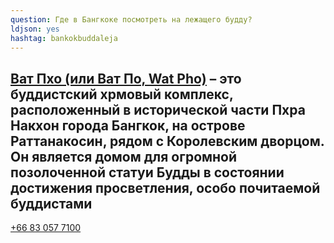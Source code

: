 ```yaml
---
question: Где в Бангкоке посмотреть на лежащего будду?
ldjson: yes
hashtag: bankokbuddaleja
---
```


## [Ват Пхо (или Ват По, Wat Pho)](https://maps.app.goo.gl/GsbwoQsm3z982kww9) – это буддистский хрмовый комплекс, расположенный в исторической части Пхра Накхон города Бангкок, на острове Раттанакосин, рядом с Королевским дворцом. Он является домом для огромной позолоченной статуи Будды в состоянии достижения просветления, особо почитаемой буддистами

[+66 83 057 7100](tel:66830577100)
